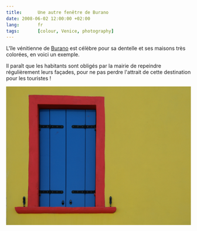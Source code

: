 ```yaml
---
title:      Une autre fenêtre de Burano
date: 2008-06-02 12:00:00 +02:00
lang:       fr
tags:       [colour, Venice, photography]
---
```


L'île vénitienne de [Burano](http://fr.wikipedia.org/wiki/Burano) est célèbre pour sa dentelle et ses maisons très colorées, en voici un exemple.

Il paraît que les habitants sont obligés par la mairie de repeindre régulièrement leurs façades, pour ne pas perdre l'attrait de cette destination pour les touristes !

![](20080426-Another-colorful-window-in-Burano.jpg)


